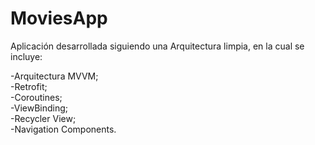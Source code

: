 # MoviesApp

Aplicación desarrollada siguiendo una Arquitectura limpia, en la cual se incluye:

-Arquitectura MVVM;  
-Retrofit;  
-Coroutines;  
-ViewBinding;  
-Recycler View;  
-Navigation Components.
